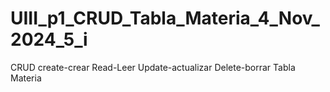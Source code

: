 # UIII_p1_CRUD_Tabla_Materia_4_Nov_2024_5_i
CRUD create-crear Read-Leer Update-actualizar Delete-borrar   Tabla Materia
